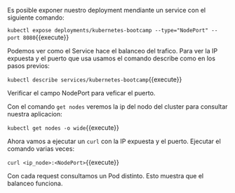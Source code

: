 Es posible exponer nuestro deployment mendiante un service con el siguiente comando:

`kubectl expose deployments/kubernetes-bootcamp --type="NodePort" --port 8080`{{execute}}

Podemos ver como el Service hace el balanceo del trafico. Para ver la IP expuesta y el puerto que usa usamos el comando describe como en los pasos previos:

`kubectl describe services/kubernetes-bootcamp`{{execute}}

Verificar el campo NodePort para veficar el puerto.

Con el comando `get nodes` veremos la ip del nodo del cluster para consultar nuestra aplicacion:

`kubectl get nodes -o wide`{{execute}}


Ahora vamos a ejecutar un `curl` con la IP expuesta y el puerto. Ejecutar el comando varias veces:

`curl <ip_node>:<NodePort>`{{execute}}

Con cada request consultamos un Pod distinto. Esto muestra que el balanceo funciona.